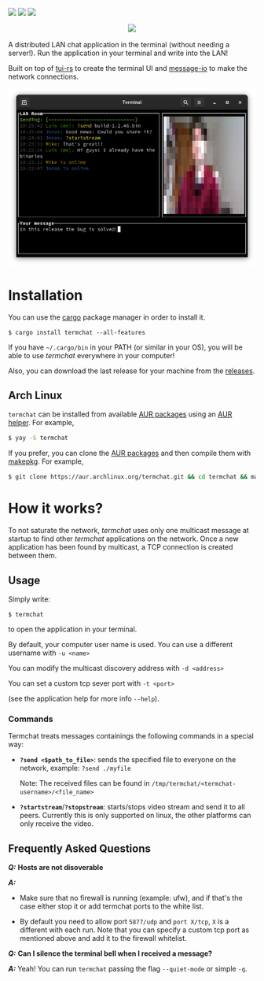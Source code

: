 [![](https://img.shields.io/crates/v/termchat)](https://crates.io/crates/termchat)
[![](https://img.shields.io/crates/l/termchat)](https://www.apache.org/licenses/LICENSE-2.0.txt)
[![](https://img.shields.io/github/workflow/status/lemunozm/termchat/termchat%20ci)](https://github.com/lemunozm/termchat/actions?query=workflow%3A%22termchat+ci%22)

<p align="center">
  <img src="https://docs.google.com/drawings/d/e/2PACX-1vTCUOY5x1FQ-zWJdagKPLVWLTWDO3QCg9brYPOHZ6qqK6LndPTDM3sfp0599w1F4VatZfLITTZM33JW/pub?w=712&h=164"/>
</p>

A distributed LAN chat application in the terminal (without needing a server!).
Run the application in your terminal and write into the LAN!

Built on top of [tui-rs](https://github.com/fdehau/tui-rs) to create the terminal UI and
[message-io](https://github.com/lemunozm/message-io) to make the network connections.

![](./screenshot.png)

# Installation
You can use the [cargo][cargo] package manager in order to install it.

```
$ cargo install termchat --all-features
```

If you have `~/.cargo/bin` in your PATH (or similar in your OS), you will be able to use *termchat* everywhere in your computer!

Also, you can download the last release for your machine from the [releases](https://github.com/lemunozm/termchat/releases).

## Arch Linux

`termchat` can be installed from available [AUR packages](https://aur.archlinux.org/packages/?O=0&SeB=b&K=termchat&outdated=&SB=n&SO=a&PP=50&do_Search=Go) using an [AUR helper](https://wiki.archlinux.org/index.php/AUR_helpers). For example,

```sh
$ yay -S termchat
```

If you prefer, you can clone the [AUR packages](https://aur.archlinux.org/packages/?O=0&SeB=b&K=termchat&outdated=&SB=n&SO=a&PP=50&do_Search=Go) and then compile them with [makepkg](https://wiki.archlinux.org/index.php/Makepkg). For example,

```sh
$ git clone https://aur.archlinux.org/termchat.git && cd termchat && makepkg -si
```

[cargo]: https://doc.rust-lang.org/cargo/getting-started/installation.html

# How it works?
To not saturate the network, *termchat* uses only one multicast message at startup to find other *termchat* applications on the network.
Once a new application has been found by multicast, a TCP connection is created between them.

## Usage
Simply write:
```
$ termchat
```

to open the application in your terminal.

By default, your computer user name is used. You can use a different username with `-u <name>`

You can modify the multicast discovery address with `-d <address>`

You can set a custom tcp sever port with `-t <port>`

(see the application help for more info `--help`).

### Commands
Termchat treats messages containings the following commands in a special way:

- **`?send <$path_to_file>`**: sends the specified file to everyone on the network,
  example: `?send ./myfile`

  Note: The received files can be found in `/tmp/termchat/<termchat-username>/<file_name>`

- **`?startstream`**/**`?stopstream`**: starts/stops video stream and send it to all peers. Currently this is only supported on linux, the other platforms can only receive the video.

## Frequently Asked Questions

***Q:*** **Hosts are not disoverable**

***A:***

- Make sure that no firewall is running (example: ufw), and if that's the case either stop it or add termchat ports to the white list.

- By default you need to allow port `5877/udp` and `port X/tcp`, `X` is a different with each run. Note that you can specify a custom tcp port as mentioned above and add it to the firewall whitelist.

***Q:*** **Can I silence the terminal bell when I received a message?**

***A:*** Yeah! You can run `termchat` passing the flag `--quiet-mode` or simple `-q`.

